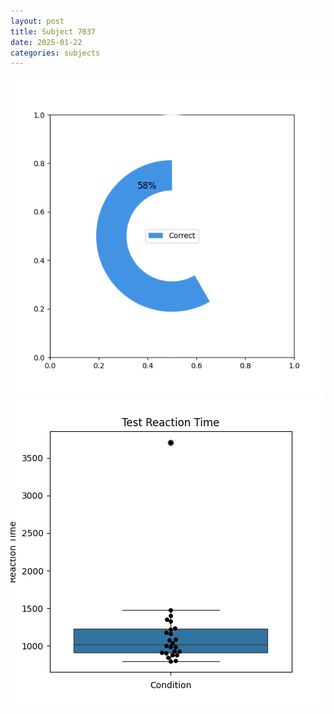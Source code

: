 ```yaml
---
layout: post
title: Subject 7037
date: 2025-01-22
categories: subjects
---
```


![](data/7037/run-5/7037_FN_acc_test.png)
![](data/7037/run-5/7037_FN_rt.png)
